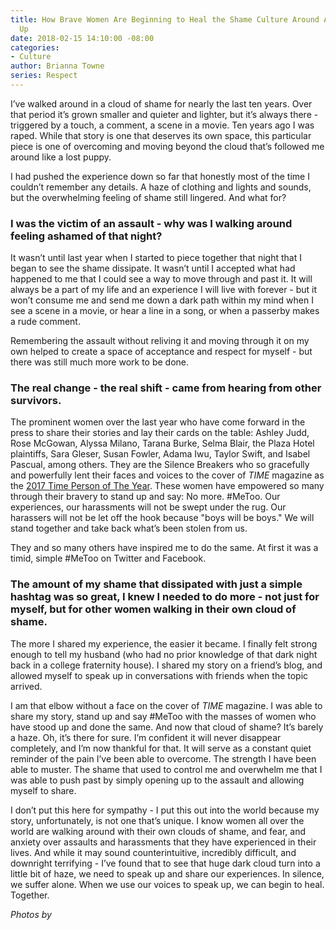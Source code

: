 ```yaml
---
title: How Brave Women Are Beginning to Heal the Shame Culture Around Abuse by Speaking
  Up
date: 2018-02-15 14:10:00 -08:00
categories:
- Culture
author: Brianna Towne
series: Respect
---
```


I’ve walked around in a cloud of shame for nearly the last ten years. Over that period it’s grown smaller and quieter and lighter, but it’s always there - triggered by a touch, a comment, a scene in a movie. Ten years ago I was raped. While that story is one that deserves its own space, this particular piece is one of overcoming and moving beyond the cloud that’s followed me around like a lost puppy.

I had pushed the experience down so far that honestly most of the time I couldn’t remember any details. A haze of clothing and lights and sounds, but the overwhelming feeling of shame still lingered. And what for? 

### I was the victim of an assault - why was I walking around feeling ashamed of that night?

It wasn’t until last year when I started to piece together that night that I began to see the shame dissipate. It wasn’t until I accepted what had happened to me that I could see a way to move through and past it. It will always be a part of my life and an experience I will live with forever - but it won’t consume me and send me down a dark path within my mind when I see a scene in a movie, or hear a line in a song, or when a passerby makes a rude comment.

Remembering the assault without reliving it and moving through it on my own helped to create a space of acceptance and respect for myself - but there was still much more work to be done. 

### The real change - the real shift - came from hearing from other survivors. 

The prominent women over the last year who have come forward in the press to share their stories and lay their cards on the table: Ashley Judd, Rose McGowan, Alyssa Milano, Tarana Burke, Selma Blair, the Plaza Hotel plaintiffs, Sara Gleser, Susan Fowler, Adama Iwu, Taylor Swift, and Isabel Pascual, among others. They are the Silence Breakers who so gracefully and powerfully lent their faces and voices to the cover of *TIME* magazine as the [2017 Time Person of The Year](http://time.com/time-person-of-the-year-2017-silence-breakers/). These women have empowered so many through their bravery to stand up and say: No more. #MeToo. Our experiences, our harassments will not be swept under the rug. Our harassers will not be let off the hook because "boys will be boys." We will stand together and take back what’s been stolen from us.

They and so many others have inspired me to do the same. At first it was a timid, simple #MeToo on Twitter and Facebook. 

### The amount of my shame that dissipated with just a simple hashtag was so great, I knew I needed to do more - not just for myself, but for other women walking in their own cloud of shame. 

The more I shared my experience, the easier it became. I finally felt strong enough to tell my husband (who had no prior knowledge of that dark night back in a college fraternity house). I shared my story on a friend’s blog, and allowed myself to speak up in conversations with friends when the topic arrived.

I am that elbow without a face on the cover of *TIME* magazine. I was able to share my story, stand up and say #MeToo with the masses of women who have stood up and done the same. And now that cloud of shame? It’s barely a haze. Oh, it’s there for sure. I’m confident it will never disappear completely, and I’m now thankful for that. It will serve as a constant quiet reminder of the pain I’ve been able to overcome. The strength I have been able to muster. The shame that used to control me and overwhelm me that I was able to push past by simply opening up to the assault and allowing myself to share.

I don’t put this here for sympathy - I put this out into the world because my story, unfortunately, is not one that’s unique. I know women all over the world are walking around with their own clouds of shame, and fear, and anxiety over assaults and harassments that they have experienced in their lives. And while it may sound counterintuitive, incredibly difficult, and downright terrifying - I’ve found that to see that huge dark cloud turn into a little bit of haze, we need to speak up and share our experiences. In silence, we suffer alone. When we use our voices to speak up, we can begin to heal. Together.

*Photos by*